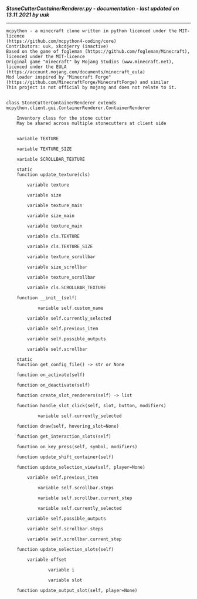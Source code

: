 ***StoneCutterContainerRenderer.py - documentation - last updated on 13.11.2021 by uuk***
___

    mcpython - a minecraft clone written in python licenced under the MIT-licence 
    (https://github.com/mcpython4-coding/core)
    Contributors: uuk, xkcdjerry (inactive)
    Based on the game of fogleman (https://github.com/fogleman/Minecraft), licenced under the MIT-licence
    Original game "minecraft" by Mojang Studios (www.minecraft.net), licenced under the EULA
    (https://account.mojang.com/documents/minecraft_eula)
    Mod loader inspired by "Minecraft Forge" (https://github.com/MinecraftForge/MinecraftForge) and similar
    This project is not official by mojang and does not relate to it.


    class StoneCutterContainerRenderer extends  mcpython.client.gui.ContainerRenderer.ContainerRenderer 
        
        Inventory class for the stone cutter
        May be shared across multiple stonecutters at client side


        variable TEXTURE

        variable TEXTURE_SIZE

        variable SCROLLBAR_TEXTURE

        static
        function update_texture(cls)

            variable texture

            variable size

            variable texture_main

            variable size_main

            variable texture_main

            variable cls.TEXTURE

            variable cls.TEXTURE_SIZE

            variable texture_scrollbar

            variable size_scrollbar

            variable texture_scrollbar

            variable cls.SCROLLBAR_TEXTURE

        function __init__(self)

                variable self.custom_name

            variable self.currently_selected

            variable self.previous_item

            variable self.possible_outputs

            variable self.scrollbar

        static
        function get_config_file() -> str or None

        function on_activate(self)

        function on_deactivate(self)

        function create_slot_renderers(self) -> list

        function handle_slot_click(self, slot, button, modifiers)

                variable self.currently_selected

        function draw(self, hovering_slot=None)

        function get_interaction_slots(self)

        function on_key_press(self, symbol, modifiers)

        function update_shift_container(self)

        function update_selection_view(self, player=None)

            variable self.previous_item

                variable self.scrollbar.steps

                variable self.scrollbar.current_step

                variable self.currently_selected

            variable self.possible_outputs

            variable self.scrollbar.steps

            variable self.scrollbar.current_step

        function update_selection_slots(self)

            variable offset

                    variable i

                    variable slot

        function update_output_slot(self, player=None)